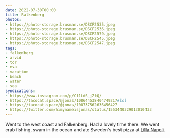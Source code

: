 ```yaml
---
date: 2022-07-30T00:00
title: Falkenberg
photos:
- https://photo-storage.brusman.se/DSCF2535.jpeg
- https://photo-storage.brusman.se/DSCF2536.jpeg
- https://photo-storage.brusman.se/DSCF2579.jpeg
- https://photo-storage.brusman.se/DSCF2545.jpeg
- https://photo-storage.brusman.se/DSCF2547.jpeg
tags:
- falkenberg
- arvid
- tor
- eva
- vacation
- beach
- water
- sea
syndications:
- https://www.instagram.com/p/Cf1LdS_jZfQ/
- https://tacocat.space/@jonas/108644538404749217#lol
- https://tacocat.space/@jonas/108737562636456427
- https://twitter.com/himynameisjonas/status/1553440329013010433
---
```

Went to the west coast and Falkenberg. Had a lovely time there. We went crab fishing, swam in the ocean and ate Sweden's best pizza at [Lilla Napoli][1].

[1]: https://lillanapoli.se
